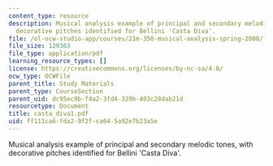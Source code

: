```yaml
---
content_type: resource
description: Musical analysis example of principal and secondary melodic tones, with
  decorative pitches identified for Bellini 'Casta Diva'.
file: /ol-ocw-studio-app/courses/21m-350-musical-analysis-spring-2008/ff111ca6fda29f2fca645a92e7b23a5e_casta_diva1.pdf
file_size: 129363
file_type: application/pdf
learning_resource_types: []
license: https://creativecommons.org/licenses/by-nc-sa/4.0/
ocw_type: OCWFile
parent_title: Study Materials
parent_type: CourseSection
parent_uid: dc95ec9b-f4a2-3fd4-339b-403c28dab21d
resourcetype: Document
title: casta_diva1.pdf
uid: ff111ca6-fda2-9f2f-ca64-5a92e7b23a5e
---
```

Musical analysis example of principal and secondary melodic tones, with decorative pitches identified for Bellini 'Casta Diva'.